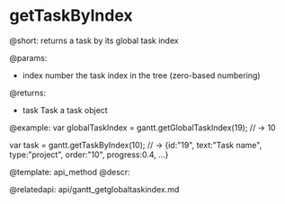 getTaskByIndex
=============

@short:
	returns a task by its global task index

@params:

- index		number		the task index in the tree (zero-based numbering)

@returns:

- task		Task 		a task object

@example:
var globalTaskIndex = gantt.getGlobalTaskIndex(19); // -> 10

var task = gantt.getTaskByIndex(10); 
// -> {id:"19", text:"Task name", type:"project", order:"10", progress:0.4, …}


@template:	api_method
@descr:

@relatedapi:
api/gantt_getglobaltaskindex.md